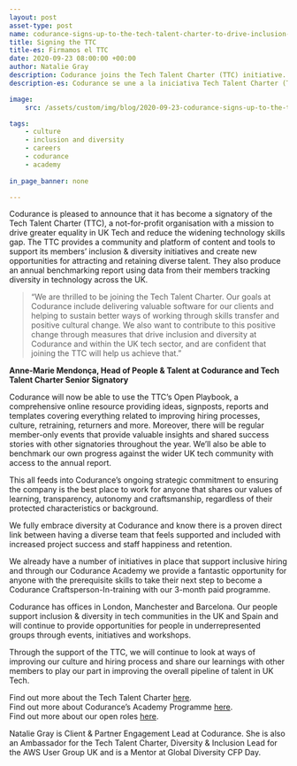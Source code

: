 ```yaml
---
layout: post
asset-type: post
name: codurance-signs-up-to-the-tech-talent-charter-to-drive-inclusion-and-diversity
title: Signing the TTC   
title-es: Firmamos el TTC
date: 2020-09-23 08:00:00 +00:00
author: Natalie Gray
description: Codurance joins the Tech Talent Charter (TTC) initiative. The goal is to drive equality in the UK tech sector and reduce the growing tech skills gap. 
description-es: Codurance se une a la iniciativa Tech Talent Charter (TTC). El objetivo es impulsar la igualdad en el sector tecnológico del Reino Unido y reducir la creciente brecha de habilidades tecnológicas.  

image:
    src: /assets/custom/img/blog/2020-09-23-codurance-signs-up-to-the-tech-talent-charter-to-drive-inclusion-and-diversity/blog-image.jpg

tags:
    - culture
    - inclusion and diversity 
    - careers 
    - codurance 
    - academy
  
in_page_banner: none

---  
```


Codurance is pleased to announce that it has become a signatory of the Tech Talent Charter (TTC), a not-for-profit organisation with a mission to drive greater equality in UK Tech and reduce the widening technology skills gap. The TTC provides a community and platform of content and tools to support its members’ inclusion & diversity initiatives and create new opportunities for attracting and retaining diverse talent. They also produce an annual benchmarking report using data from their members tracking diversity in technology across the UK.

>“We are thrilled to be joining the Tech Talent Charter. Our goals at Codurance include delivering valuable software for our clients and helping to sustain better ways of working through skills transfer and positive cultural change. We also want to contribute to this positive change through measures that drive inclusion and diversity at Codurance and within the UK tech sector, and are confident that joining the TTC will help us achieve that.” 

<b> Anne-Marie Mendonça, Head of People & Talent at Codurance and Tech Talent Charter Senior Signatory</b>

Codurance will now be able to use the TTC’s Open Playbook, a comprehensive online resource providing ideas, signposts, reports and templates covering everything related to improving hiring processes, culture, retraining, returners and more. Moreover, there will be regular member-only events that provide valuable insights and shared success stories with other signatories throughout the year. We’ll also be able to benchmark our own progress against the wider UK tech community with access to the annual report.

This all feeds into Codurance’s ongoing strategic commitment to ensuring the company is the best place to work for anyone that shares our values of learning, transparency, autonomy and craftsmanship, regardless of their protected characteristics or background. 

We fully embrace diversity at Codurance and know there is a proven direct link between having a diverse team that feels supported and included with increased project success and staff happiness and retention. 

We already have a number of initiatives in place that support inclusive hiring and through our Codurance Academy we provide a fantastic opportunity for anyone with the prerequisite skills to take their next step to become a Codurance Craftsperson-In-training with our 3-month paid programme.

Codurance has offices in London, Manchester and Barcelona. Our people support inclusion & diversity in tech communities in the UK and Spain and will continue to provide opportunities for people in underrepresented groups through events, initiatives and workshops.

Through the support of the TTC, we will continue to look at ways of improving our culture and hiring process and share our learnings with other members to play our part in improving the overall pipeline of talent in UK Tech.

Find out more about the Tech Talent Charter [here](https://www.techtalentcharter.co.uk/home).
<br/>Find out more about Codurance’s Academy Programme [here](https://codurance.com/careers/become_a_craftsperson_in_training/).
<br/>Find out more about our open roles [here](https://codurance.com/careers/).

Natalie Gray is Client & Partner Engagement Lead at Codurance. She is also an Ambassador for the Tech Talent Charter, Diversity & Inclusion Lead for the AWS User Group UK and is a Mentor at Global Diversity CFP Day. 











